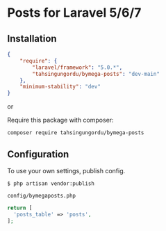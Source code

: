 # Posts for Laravel 5/6/7

## Installation

```json
{
    "require": {
        "laravel/framework": "5.0.*",
        "tahsingungordu/bymega-posts": "dev-main"
    },
    "minimum-stability": "dev"
}
```

or

Require this package with composer:
```
composer require tahsingungordu/bymega-posts
```

## Configuration

To use your own settings, publish config.

```$ php artisan vendor:publish```

`config/bymegaposts.php`

```php
return [
  'posts_table' => 'posts',
];
```